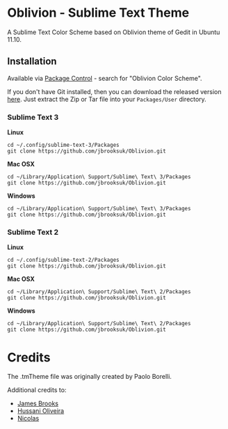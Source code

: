 # Oblivion - Sublime Text Theme

A Sublime Text Color Scheme based on Oblivion theme of Gedit in Ubuntu 11.10.

## Installation

Available via [Package Control](https://sublime.wbond.net/installation) - search for "Oblivion Color Scheme".

If you don't have Git installed, then you can download the released version [here](https://github.com/jbrooksuk/Oblivion/releases). Just extract the Zip or Tar file into your `Packages/User` directory.

### Sublime Text 3

**Linux**

	cd ~/.config/sublime-text-3/Packages
	git clone https://github.com/jbrooksuk/Oblivion.git

**Mac OSX**

	cd ~/Library/Application\ Support/Sublime\ Text\ 3/Packages
	git clone https://github.com/jbrooksuk/Oblivion.git

**Windows**

	cd ~/Library/Application\ Support/Sublime\ Text\ 3/Packages
	git clone https://github.com/jbrooksuk/Oblivion.git


### Sublime Text 2

**Linux**

	cd ~/.config/sublime-text-2/Packages
	git clone https://github.com/jbrooksuk/Oblivion.git

**Mac OSX**

	cd ~/Library/Application\ Support/Sublime\ Text\ 2/Packages
	git clone https://github.com/jbrooksuk/Oblivion.git

**Windows**

	cd ~/Library/Application\ Support/Sublime\ Text\ 2/Packages
	git clone https://github.com/jbrooksuk/Oblivion.git

# Credits
	
The .tmTheme file was originally created by Paolo Borelli.

Additional credits to:

- [James Brooks](http://github.com/jbrooksuk)
- [Hussani Oliveira](http://github.com/hussani)
- [Nicolas](http://github.com/tMaxx)
